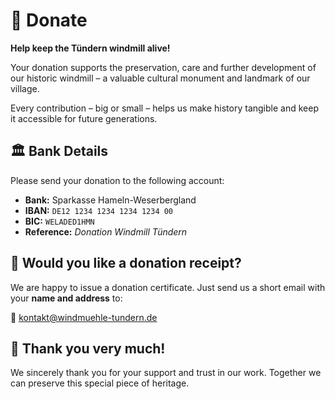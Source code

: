 # 💚 Donate

**Help keep the Tündern windmill alive!**

Your donation supports the preservation, care and further development of our historic windmill – a valuable cultural monument and landmark of our village.

Every contribution – big or small – helps us make history tangible and keep it accessible for future generations.

## 🏛️ Bank Details

Please send your donation to the following account:

- **Bank:** Sparkasse Hameln-Weserbergland
- **IBAN:** `DE12 1234 1234 1234 1234 00`
- **BIC:** `WELADED1HMN`
- **Reference:** *Donation Windmill Tündern*

## 💾 Would you like a donation receipt?

We are happy to issue a donation certificate. Just send us a short email with your **name and address** to:

📧 [kontakt@windmuehle-tundern.de](mailto:kontakt@windmuehle-tundern.de)

## 🙏 Thank you very much!

We sincerely thank you for your support and trust in our work.
Together we can preserve this special piece of heritage.
